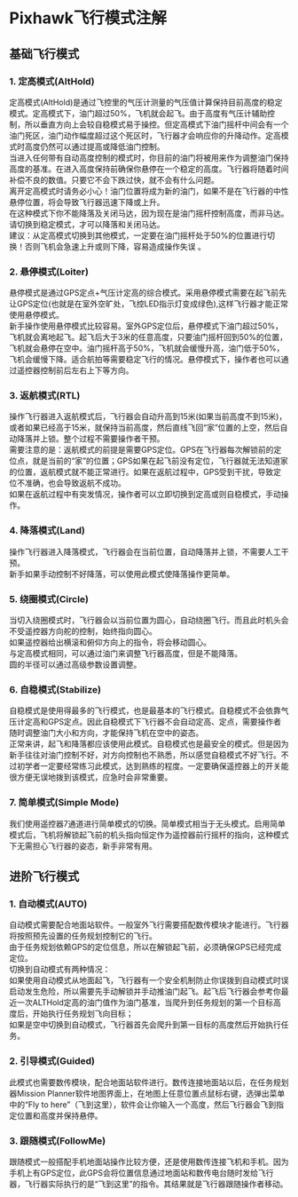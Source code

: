# Pixhawk飞行模式注解
## 基础飞行模式
### 1. 定高模式(AltHold)
定高模式(AltHold)是通过飞控里的气压计测量的气压值计算保持目前高度的稳定模式。定高模式下，油门超过50%，飞机就会起飞。由于高度有气压计辅助控制，所以垂直方向上会较自稳模式易于操控。但定高模式下油门摇杆中间会有一个油门死区，油门动作幅度超过这个死区时，飞行器才会响应你的升降动作。定高模式时高度仍然可以通过提高或降低油门控制。  
当进入任何带有自动高度控制的模式时，你目前的油门将被用来作为调整油门保持高度的基准。在进入高度保持前确保你悬停在一个稳定的高度。飞行器将随着时间补偿不良的数值。只要它不会下跌过快，就不会有什么问题。  
离开定高模式时请务必小心！油门位置将成为新的油门，如果不是在飞行器的中性悬停位置，将会导致飞行器迅速下降或上升。  
在这种模式下你不能降落及关闭马达，因为现在是油门摇杆控制高度，而非马达。请切换到稳定模式，才可以降落和关闭马达。  
建议：从定高模式切换到其他模式，一定要在油门摇杆处于50%的位置进行切换！否则飞机会急速上升或则下降，容易造成操作失误 。
### 2. 悬停模式(Loiter)
悬停模式是通过GPS定点+气压计定高的综合模式。采用悬停模式需要在起飞前先让GPS定位(也就是在室外空旷处，飞控LED指示灯变成绿色),这样飞行器才能正常使用悬停模式。  
新手操作使用悬停模式比较容易。室外GPS定位后，悬停模式下油门超过50%，飞机就会离地起飞。起飞后大于3米的任意高度，只­要油门摇杆回到50%的位置，飞机就会悬停在空中。油门摇杆高于50%，飞机就会缓慢升高，油门低于50%，飞机会缓慢下降。适合航拍等需要稳定飞行的情况。悬停模式下，操作者也可以通过遥控器控制前后左右上下等方向。
### 3. 返航模式(RTL)

操作飞行器进入返航模式后，飞行器会自动升高到15米(如果当前高度不到15米)，或者如果已经高于15米，就保持当前高度，然后直­线飞回“家”位置的上空，然后自动降落并上锁。整个过程不需要操作者干预。  
需要注意的是：返航模式的前提是需要GPS定位。GPS在飞行器每次解锁前的定位点，就是当前的“家”的位置；GPS如果在起飞前没­有定位，飞行器就无法知道家的位置，返航模式就不能正常进行。如果在返航过程中，GPS受到干扰，导致定位不准确，也会导致返­航不成功。  
如果在返航过程中有突发情况，操作者可以立即切换到定高或则自稳模式，手动操作。
### 4. 降落模式(Land)
操作飞行器进入降落模式，飞行器会在当前位置，自动降落并上锁，不需要人工干预。  
新手如果手动控制不好降落，可以使用此模式使降落操作更简单。
### 5. 绕圈模式(Circle)
当切入绕圈模式时，飞行器会以当前位置为圆心，自动绕圈飞行。而且此时机头会不受遥控器方向舵的控制，始终指向圆心。  
如果遥控器给出横滚和俯仰方向上的指令，将会移动圆心。  
与定高模式相同，可以通过油门来调整飞行器高度，但是不能降落。  
圆的半径可以通过高级参数设置调整。
### 6. 自稳模式(Stabilize)
自稳模式是使用得最多的飞行模式，也是最基本的飞行模式。自稳模式不会依靠气压计定高和GPS定点。因此自稳模式下飞行器不会自动定高、定点，需要操作者随时调整油门大小和方向，才能保持飞机在空中的姿态。  
正常来讲，起飞和降落都应该使用此模式。自稳模式也是最安全的模式。但是因为新手往往对油门控制不好，对方向控制也不熟悉，所以感觉自稳模式不好飞行。不过初学者一定要经常练习此模式，达到熟练的程度。一定要确保遥控器上的开关能很方便无误地拨到该模式，应急时会非常重要。
### 7. 简单模式(Simple Mode)
我们使用遥控器7通道进行简单模式的切换。简单模式相当于无头模式。启用简单模式后，飞机将解锁起飞前的机头指向恒定作为遥­控器前行摇杆的指向，这种模式下无需担心飞行器的姿态，新手非常有用。

## 进阶飞行模式

### 1. 自动模式(AUTO)
自动模式需要配合地面站软件。一般室外飞行需要搭配数传模块才能进行。飞行器将按照预先设置的任务规划控制它的飞行。  
由于任务规划依赖GPS的定位信息，所以在解锁起飞前，必须确保GPS已经完成定位。  
切换到自动模式有两种情况：  
如果使用自动模式从地面起飞，飞行器有一个安全机制防止你误拨到自动模式时误启动发生危险，所以需要先手动解锁并手动推油门起飞。起飞后飞行器会参考你最近一次ALTHold定高的油门值作为油门基准，当爬升到任务规划的第一个目标高度后，开始执行任务规划飞向目标；  
如果是空中切换到自动模式，飞行器首先会爬升到第一目标的高度然后开始执行任务。
### 2. 引导模式(Guided)
此模式也需要数传模块，配合地面站软件进行。数传连接地面站以后，在任务规划器Mission Planner软件地图界面上，在地图上任意位置点鼠标右键，选弹出菜单中的“Fly to here”（飞到这里），软件会让你输入一个高度，然后飞行器会飞到指定位置和高度并保持悬停。
### 3. 跟随模式(FollowMe)
跟随模式一般搭配手机地面站操作比较方便，还是使用数传连接飞机和手机。因为手机上有GPS定位，此GPS会将位置信息通过地面­站和数传电台随时发给飞行器，飞行器实际执行的是“飞到这里”的指令。其结果就是飞行器跟随操作者移动。